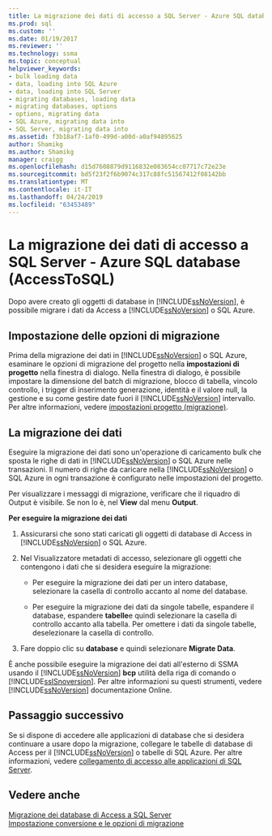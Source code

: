 ```yaml
---
title: La migrazione dei dati di accesso a SQL Server - Azure SQL database (AccessToSQL) | Microsoft Docs
ms.prod: sql
ms.custom: ''
ms.date: 01/19/2017
ms.reviewer: ''
ms.technology: ssma
ms.topic: conceptual
helpviewer_keywords:
- bulk loading data
- data, loading into SQL Azure
- data, loading into SQL Server
- migrating databases, loading data
- migrating databases, options
- options, migrating data
- SQL Azure, migrating data into
- SQL Server, migrating data into
ms.assetid: f3b18af7-1af0-499d-a00d-a0af94895625
author: Shamikg
ms.author: Shamikg
manager: craigg
ms.openlocfilehash: d15d7608879d9116832e083654cc07717c72e23e
ms.sourcegitcommit: bd5f23f2f6b9074c317c88fc51567412f08142bb
ms.translationtype: MT
ms.contentlocale: it-IT
ms.lasthandoff: 04/24/2019
ms.locfileid: "63453489"
---
```

# <a name="migrating-access-data-into-sql-server---azure-sql-db-accesstosql"></a>La migrazione dei dati di accesso a SQL Server - Azure SQL database (AccessToSQL)
Dopo avere creato gli oggetti di database in [!INCLUDE[ssNoVersion](../../includes/ssnoversion-md.md)], è possibile migrare i dati da Access a [!INCLUDE[ssNoVersion](../../includes/ssnoversion-md.md)] o SQL Azure.  
  
## <a name="setting-migration-options"></a>Impostazione delle opzioni di migrazione  
Prima della migrazione dei dati in [!INCLUDE[ssNoVersion](../../includes/ssnoversion-md.md)] o SQL Azure, esaminare le opzioni di migrazione del progetto nella **impostazioni di progetto** nella finestra di dialogo. Nella finestra di dialogo, è possibile impostare la dimensione del batch di migrazione, blocco di tabella, vincolo controllo, i trigger di inserimento generazione, identità e il valore null, la gestione e su come gestire date fuori il [!INCLUDE[ssNoVersion](../../includes/ssnoversion-md.md)] intervallo. Per altre informazioni, vedere [impostazioni progetto (migrazione)](https://msdn.microsoft.com/4caebc9c-8680-4b99-a8fa-89c43161c95d).  
  
## <a name="migrating-data"></a>La migrazione dei dati  
Eseguire la migrazione dei dati sono un'operazione di caricamento bulk che sposta le righe di dati in [!INCLUDE[ssNoVersion](../../includes/ssnoversion-md.md)] o SQL Azure nelle transazioni. Il numero di righe da caricare nella [!INCLUDE[ssNoVersion](../../includes/ssnoversion-md.md)] o SQL Azure in ogni transazione è configurato nelle impostazioni del progetto.  
  
Per visualizzare i messaggi di migrazione, verificare che il riquadro di Output è visibile. Se non lo è, nel **View** dal menu **Output**.  
  
**Per eseguire la migrazione dei dati**  
  
1.  Assicurarsi che sono stati caricati gli oggetti di database di Access in [!INCLUDE[ssNoVersion](../../includes/ssnoversion-md.md)] o SQL Azure.  
  
2.  Nel Visualizzatore metadati di accesso, selezionare gli oggetti che contengono i dati che si desidera eseguire la migrazione:  
  
    -   Per eseguire la migrazione dei dati per un intero database, selezionare la casella di controllo accanto al nome del database.  
  
    -   Per eseguire la migrazione dei dati da singole tabelle, espandere il database, espandere **tabelle**e quindi selezionare la casella di controllo accanto alla tabella. Per omettere i dati da singole tabelle, deselezionare la casella di controllo.  
  
3.  Fare doppio clic su **database** e quindi selezionare **Migrate Data**.  
  
È anche possibile eseguire la migrazione dei dati all'esterno di SSMA usando il [!INCLUDE[ssNoVersion](../../includes/ssnoversion-md.md)] **bcp** utilità della riga di comando o [!INCLUDE[ssISnoversion](../../includes/ssisnoversion-md.md)]. Per altre informazioni su questi strumenti, vedere [!INCLUDE[ssNoVersion](../../includes/ssnoversion-md.md)] documentazione Online.  
  
## <a name="next-step"></a>Passaggio successivo  
Se si dispone di accedere alle applicazioni di database che si desidera continuare a usare dopo la migrazione, collegare le tabelle di database di Access per il [!INCLUDE[ssNoVersion](../../includes/ssnoversion-md.md)] o tabelle di SQL Azure. Per altre informazioni, vedere [collegamento di accesso alle applicazioni di SQL Server](linking-access-applications-to-sql-server-azure-sql-db-accesstosql.md).  
  
## <a name="see-also"></a>Vedere anche  
[Migrazione dei database di Access a SQL Server](migrating-access-databases-to-sql-server-azure-sql-db-accesstosql.md)  
[Impostazione conversione e le opzioni di migrazione](setting-conversion-and-migration-options-accesstosql.md)  
  
